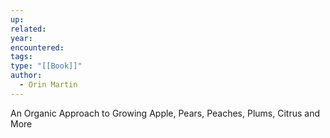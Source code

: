 ```yaml
---
up: 
related: 
year: 
encountered: 
tags: 
type: "[[Book]]"
author:
  - Orin Martin
---
```

An Organic Approach to Growing Apple, Pears, Peaches, Plums, Citrus and More

